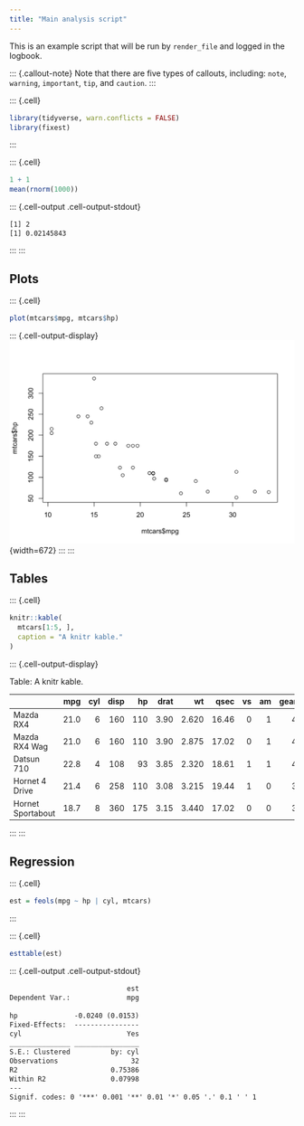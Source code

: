 ```yaml
---
title: "Main analysis script"
---
```



This is an example script that will be run by `render_file` and logged in 
the logbook.

::: {.callout-note}
Note that there are five types of callouts, including:
`note`, `warning`, `important`, `tip`, and `caution`.
:::


::: {.cell}

```{.r .cell-code}
library(tidyverse, warn.conflicts = FALSE)
library(fixest)
```
:::

::: {.cell}

```{.r .cell-code}
1 + 1
mean(rnorm(1000))
```

::: {.cell-output .cell-output-stdout}

```
[1] 2
[1] 0.02145843
```


:::
:::


## Plots


::: {.cell}

```{.r .cell-code}
plot(mtcars$mpg, mtcars$hp)
```

::: {.cell-output-display}
![](index_files/figure-html/unnamed-chunk-2-1.png){width=672}
:::
:::


## Tables


::: {.cell}

```{.r .cell-code}
knitr::kable(
  mtcars[1:5, ], 
  caption = "A knitr kable."
)
```

::: {.cell-output-display}


Table: A knitr kable.

|                  |  mpg| cyl| disp|  hp| drat|    wt|  qsec| vs| am| gear| carb|
|:-----------------|----:|---:|----:|---:|----:|-----:|-----:|--:|--:|----:|----:|
|Mazda RX4         | 21.0|   6|  160| 110| 3.90| 2.620| 16.46|  0|  1|    4|    4|
|Mazda RX4 Wag     | 21.0|   6|  160| 110| 3.90| 2.875| 17.02|  0|  1|    4|    4|
|Datsun 710        | 22.8|   4|  108|  93| 3.85| 2.320| 18.61|  1|  1|    4|    1|
|Hornet 4 Drive    | 21.4|   6|  258| 110| 3.08| 3.215| 19.44|  1|  0|    3|    1|
|Hornet Sportabout | 18.7|   8|  360| 175| 3.15| 3.440| 17.02|  0|  0|    3|    2|


:::
:::


## Regression


::: {.cell}

```{.r .cell-code}
est = feols(mpg ~ hp | cyl, mtcars)
```
:::

::: {.cell}

```{.r .cell-code}
esttable(est)
```

::: {.cell-output .cell-output-stdout}

```
                             est
Dependent Var.:              mpg
                                
hp              -0.0240 (0.0153)
Fixed-Effects:  ----------------
cyl                          Yes
_______________ ________________
S.E.: Clustered          by: cyl
Observations                  32
R2                       0.75386
Within R2                0.07998
---
Signif. codes: 0 '***' 0.001 '**' 0.01 '*' 0.05 '.' 0.1 ' ' 1
```


:::
:::
